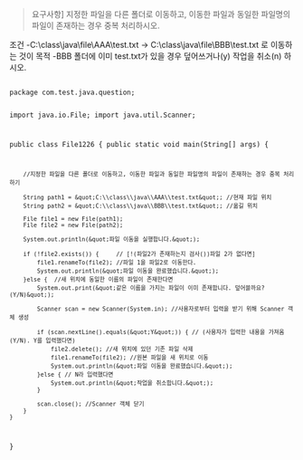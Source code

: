 <blockquote>
<p>요구사항]
지정한 파일을 다른 폴더로 이동하고, 이동한 파일과 동일한 파일명의 파일이 존재하는 경우 중복 처리하시오.</p>
</blockquote>
<p>조건
-C:\class\java\file\AAA\test.txt → C:\class\java\file\BBB\test.txt 로 이동하는 것이 목적
-BBB 폴더에 이미 test.txt가 있을 경우 덮어쓰거나(y) 작업을 취소(n) 하시오.</p>
<p><img alt="" src="https://velog.velcdn.com/images/jern/post/4b4fc419-20c4-4d40-91b2-cd169078e97d/image.png" /></p>
<pre><code>package com.test.java.question;

import java.io.File;
import java.util.Scanner;

public class File1226 {
    public static void main(String[] args) {

        //지정한 파일을 다른 폴더로 이동하고, 이동한 파일과 동일한 파일명의 파일이 존재하는 경우 중복 처리하기

        String path1 = &quot;C:\\class\\java\\AAA\\test.txt&quot;; //현재 파일 위치
        String path2 = &quot;C:\\class\\java\\BBB\\test.txt&quot;; //옮길 위치

        File file1 = new File(path1);
        File file2 = new File(path2);

        System.out.println(&quot;파일 이동을 실행합니다.&quot;);

        if (!file2.exists()) {     // [!(파일2가 존재하는지 검사())파일 2가 없다면]
            file1.renameTo(file2); //파일 1을 파일2로 이동한다.
            System.out.println(&quot;파일 이동을 완료했습니다.&quot;);
        }else {  //새 위치에 동일한 이름의 파일이 존재한다면
            System.out.print(&quot;같은 이름을 가지는 파일이 이미 존재합니다. 덮어쓸까요?(Y/N)&quot;);

            Scanner scan = new Scanner(System.in); //사용자로부터 입력을 받기 위해 Scanner 객체 생성

            if (scan.nextLine().equals(&quot;Y&quot;)) { // (사용자가 입력한 내용을 가져옴(Y/N). Y를 입력했다면)
                file2.delete(); //새 위치에 있던 기존 파일 삭제
                file1.renameTo(file2); //원본 파일을 새 위치로 이동
                System.out.println(&quot;파일 이동을 완료했습니다.&quot;);
            }else { // N라 입력했다면
                System.out.println(&quot;작업을 취소합니다.&quot;);
            }

            scan.close(); //Scanner 객체 닫기
        }
    }
}
</code></pre>